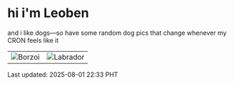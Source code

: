 # hi i'm Leoben

and i like dogs—so have some random dog pics that change whenever my CRON feels like it

|  |  |
|--------|----------|
| ![Borzoi](https://random-dog-vercel.vercel.app/api/random-borzoi?v=1754058790) | ![Labrador](https://random-dog-vercel.vercel.app/api/random-labrador?v=1754058790) |

Last updated: 2025-08-01 22:33 PHT
